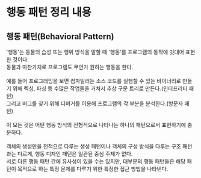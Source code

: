 # 행동 패턴 정리 내용


## 행동 패턴(Behavioral Pattern)
'행동'는 동물의 습성 또는 행위 방식을 말할 때 '행동'를 프로그램의 동작에 빗대어 표현한 것이다.
<br>
동물과 마찬가지로 프로그램도 무언가 원하는 행동을 한다.
<br>
<br>
예를 들어 프로그래밍을 보면 컴파일러는 소스 코드를 실행할 수 있는 바이너리로 만들기 위해 렉싱, 파싱 등 수많은 작업들을 거쳐서 추상 구문 트리로 만든다.(인터프리터 패턴)
<br>
그리고 버그를 찾기 위해 디버거를 이용해 프로그램의 각 부분을 분석한다.(방문자 패턴)
<br>
<br>
이 모든 것은 어떤 행동 방식의 전형적으로 나타나는 하나의 패턴으로서 표현하기에 충분하다.
<br>
<br>
객체의 생성만을 전적으로 다루는 생성 패턴이나 객체의 구성 방식을 다루는 구조 패턴과는 다르게, 행동 디자인 패턴은 일관된 중심 주제가 없다.
<br>
서로 다른 행동 패턴 간에 유사성이 있을 수는 있지만, 대부분의 행동 패턴들은 해당 패턴이 목적으로 하는 특정 문제를 다루기 위한 특정한 접근 방법을 나타낸다.
